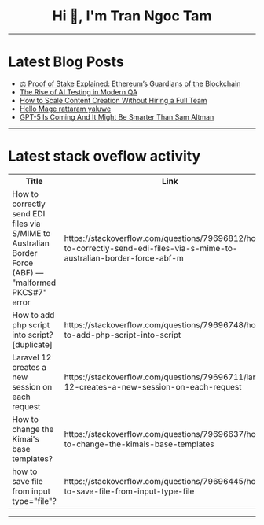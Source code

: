 <h1 align="center">Hi 👋, I'm Tran Ngoc Tam</h1>

---

# Latest Blog Posts 
<!-- BLOG-POST-LIST:START -->
- [⚖️ Proof of Stake Explained: Ethereum’s Guardians of the Blockchain](https://dev.to/githaiga22/proof-of-stake-explained-ethereums-guardians-of-the-blockchain-fpn)
- [The Rise of AI Testing in Modern QA](https://dev.to/ronika_kashyap/the-rise-of-ai-testing-in-modern-qa-db2)
- [How to Scale Content Creation Without Hiring a Full Team](https://dev.to/dux-soup-coupons/how-to-scale-content-creation-without-hiring-a-full-team-43hp)
- [Hello Mage rattaram yaluwe](https://dev.to/indunil/hello-mage-rattaram-yaluwe-5ef5)
- [GPT-5 Is Coming And It Might Be Smarter Than Sam Altman](https://dev.to/iamprincejkc/gpt-5-is-coming-and-it-might-be-smarter-than-sam-altman-4bm8)
<!-- BLOG-POST-LIST:END -->

---

# Latest stack oveflow activity
<table>
  <tr><th>Title</th><th>Link</th></tr>
  <!-- STACKOVERFLOW:START --><tr><td>How to correctly send EDI files via S/MIME to Australian Border Force &lpar;ABF&rpar; — &quot;malformed PKCS#7&quot; error</td><td>https://stackoverflow.com/questions/79696812/how-to-correctly-send-edi-files-via-s-mime-to-australian-border-force-abf-m</td></tr><tr><td>How to add php script into script? [duplicate]</td><td>https://stackoverflow.com/questions/79696748/how-to-add-php-script-into-script</td></tr><tr><td>Laravel 12 creates a new session on each request</td><td>https://stackoverflow.com/questions/79696711/laravel-12-creates-a-new-session-on-each-request</td></tr><tr><td>How to change the Kimai&#39;s base templates?</td><td>https://stackoverflow.com/questions/79696637/how-to-change-the-kimais-base-templates</td></tr><tr><td>how to save file from input type=&quot;file&quot;?</td><td>https://stackoverflow.com/questions/79696445/how-to-save-file-from-input-type-file</td></tr><!-- STACKOVERFLOW:END -->
</table>

---


